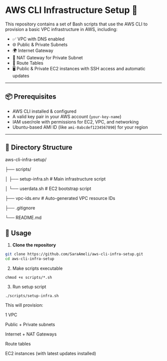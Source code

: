 # AWS CLI Infrastructure Setup 🚀

This repository contains a set of Bash scripts that use the AWS CLI to provision a basic VPC infrastructure in AWS, including:

- ✅ VPC with DNS enabled
- 🌐 Public & Private Subnets
- 🌍 Internet Gateway
- 📶 NAT Gateway for Private Subnet
- 🧭 Route Tables
- 🖥️ Public & Private EC2 instances with SSH access and automatic updates

---

## 📦 Prerequisites

- AWS CLI installed & configured
- A valid key pair in your AWS account (`your-key-name`)
- IAM user/role with permissions for EC2, VPC, and networking
- Ubuntu-based AMI ID (like `ami-0abcdef1234567890`) for your region

---

## 📁 Directory Structure

aws-cli-infra-setup/

├── scripts/

│ ├── setup-infra.sh # Main infrastructure script

│ └── userdata.sh # EC2 bootstrap script

├── vpc-ids.env # Auto-generated VPC resource IDs

├── .gitignore

└── README.md


## 🚀 Usage

1. **Clone the repository**
```bash
git clone https://github.com/SaraAmeli/aws-cli-infra-setup.git
cd aws-cli-infra-setup
```

2. Make scripts executable

```
chmod +x scripts/*.sh
```

3. Run setup script

```
./scripts/setup-infra.sh
```

This will provision:

1 VPC

Public + Private subnets

Internet + NAT Gateways

Route tables

EC2 instances (with latest updates installed)
